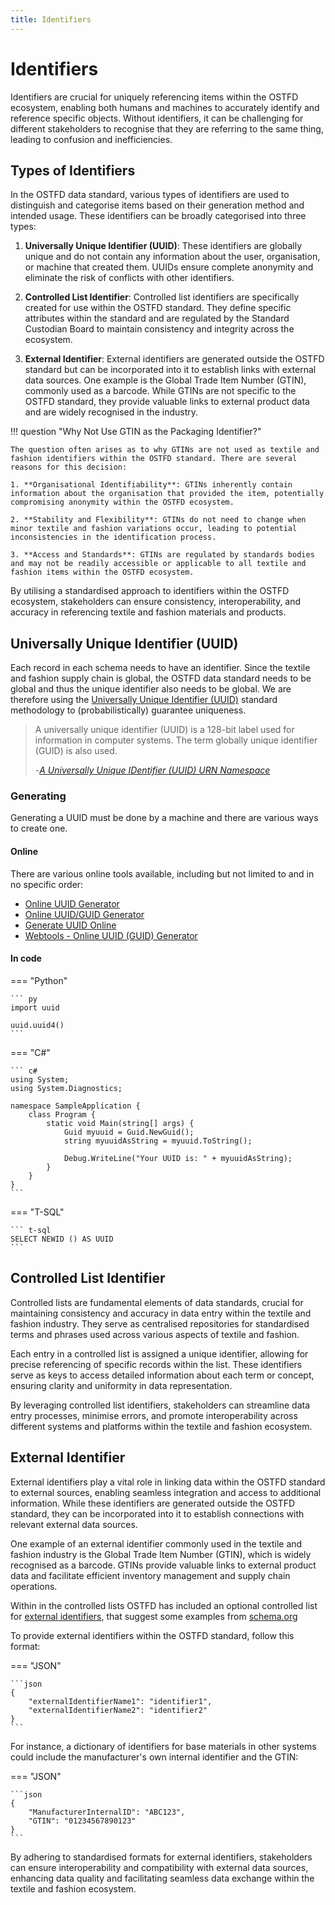 ```yaml
---
title: Identifiers
---
```


# Identifiers

Identifiers are crucial for uniquely referencing items within the OSTFD ecosystem, enabling both humans and machines to accurately identify and reference specific objects. Without identifiers, it can be challenging for different stakeholders to recognise that they are referring to the same thing, leading to confusion and inefficiencies.

## Types of Identifiers

In the OSTFD data standard, various types of identifiers are used to distinguish and categorise items based on their generation method and intended usage. These identifiers can be broadly categorised into three types:

1. **Universally Unique Identifier (UUID)**: These identifiers are globally unique and do not contain any information about the user, organisation, or machine that created them. UUIDs ensure complete anonymity and eliminate the risk of conflicts with other identifiers.

2. **Controlled List Identifier**: Controlled list identifiers are specifically created for use within the OSTFD standard. They define specific attributes within the standard and are regulated by the Standard Custodian Board to maintain consistency and integrity across the ecosystem.

3. **External Identifier**: External identifiers are generated outside the OSTFD standard but can be incorporated into it to establish links with external data sources. One example is the Global Trade Item Number (GTIN), commonly used as a barcode. While GTINs are not specific to the OSTFD standard, they provide valuable links to external product data and are widely recognised in the industry.

!!! question "Why Not Use GTIN as the Packaging Identifier?"

    The question often arises as to why GTINs are not used as textile and fashion identifiers within the OSTFD standard. There are several reasons for this decision:

    1. **Organisational Identifiability**: GTINs inherently contain information about the organisation that provided the item, potentially compromising anonymity within the OSTFD ecosystem.

    2. **Stability and Flexibility**: GTINs do not need to change when minor textile and fashion variations occur, leading to potential inconsistencies in the identification process.

    3. **Access and Standards**: GTINs are regulated by standards bodies and may not be readily accessible or applicable to all textile and fashion items within the OSTFD ecosystem.

By utilising a standardised approach to identifiers within the OSTFD ecosystem, stakeholders can ensure consistency, interoperability, and accuracy in referencing textile and fashion materials and products.

## Universally Unique Identifier (UUID)

Each record in each schema needs to have an identifier. Since the textile and fashion supply chain is global, the OSTFD data standard needs to be global and thus the unique identifier also needs to be global. We are therefore using the [Universally Unique Identifier (UUID)](https://en.wikipedia.org/wiki/Universally_unique_identifier) standard methodology to (probabilistically) guarantee uniqueness.

> A universally unique identifier (UUID) is a 128-bit label used for information in computer systems. The term globally unique identifier (GUID) is also used.
>
> -*[A Universally Unique IDentifier (UUID) URN Namespace](https://datatracker.ietf.org/doc/html/rfc4122)*

### Generating

Generating a UUID must be done by a machine and there are various ways to create one. 

#### Online

There are various online tools available, including but not limited to and in no specific order:

- [Online UUID Generator](https://www.uuidgenerator.net/)
- [Online UUID/GUID Generator](https://www.uuidtools.com)
- [Generate UUID Online](https://generate-uuid.com)
- [Webtools - Online UUID (GUID) Generator](https://www.webtools.services/uuid-generator)

#### In code

=== "Python"

    ``` py
    import uuid

    uuid.uuid4()
    ```

=== "C#"

    ``` c#
    using System;
    using System.Diagnostics;

    namespace SampleApplication {
        class Program {
            static void Main(string[] args) {
                Guid myuuid = Guid.NewGuid();
                string myuuidAsString = myuuid.ToString();

                Debug.WriteLine("Your UUID is: " + myuuidAsString);
            }
        }
    }
    ```

=== "T-SQL"

    ``` t-sql
    SELECT NEWID () AS UUID
    ```

## Controlled List Identifier

Controlled lists are fundamental elements of data standards, crucial for maintaining consistency and accuracy in data entry within the textile and fashion industry. They serve as centralised repositories for standardised terms and phrases used across various aspects of textile and fashion.

Each entry in a controlled list is assigned a unique identifier, allowing for precise referencing of specific records within the list. These identifiers serve as keys to access detailed information about each term or concept, ensuring clarity and uniformity in data representation.

By leveraging controlled list identifiers, stakeholders can streamline data entry processes, minimise errors, and promote interoperability across different systems and platforms within the textile and fashion ecosystem.

## External Identifier

External identifiers play a vital role in linking data within the OSTFD standard to external sources, enabling seamless integration and access to additional information. While these identifiers are generated outside the OSTFD standard, they can be incorporated into it to establish connections with relevant external data sources.

One example of an external identifier commonly used in the textile and fashion industry is the Global Trade Item Number (GTIN), which is widely recognised as a barcode. GTINs provide valuable links to external product data and facilitate efficient inventory management and supply chain operations.

Within in the controlled lists OSTFD has included an optional controlled list for [external identifiers](../controlled-lists/external-identifiers.md), that suggest some examples from [schema.org](https://schema.org)

To provide external identifiers within the OSTFD standard, follow this format:

=== "JSON" 

    ```json
    {
        "externalIdentifierName1": "identifier1",
        "externalIdentifierName2": "identifier2"
    }
    ```
For instance, a dictionary of identifiers for base materials in other systems could include the manufacturer's own internal identifier and the GTIN:

=== "JSON"

    ```json
    {
        "ManufacturerInternalID": "ABC123",
        "GTIN": "01234567890123"
    }
    ```

By adhering to standardised formats for external identifiers, stakeholders can ensure interoperability and compatibility with external data sources, enhancing data quality and facilitating seamless data exchange within the textile and fashion ecosystem.






